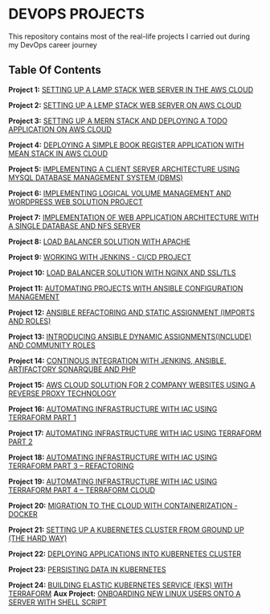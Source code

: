 # DEVOPS PROJECTS 

This repository contains most of the real-life projects I carried out during my DevOps career journey

## Table Of Contents

**Project 1:**    [SETTING UP A LAMP STACK WEB SERVER IN THE AWS CLOUD](https://github.com/somex6/Darey.io-Projects/blob/main/project1.md)

**Project 2:**    [SETTING UP A LEMP STACK WEB SERVER ON AWS CLOUD](https://github.com/somex6/Darey.io-Projects/blob/main/project2.md)

**Project 3:**    [SETTING UP A MERN STACK AND DEPLOYING A TODO APPLICATION ON AWS CLOUD](https://github.com/somex6/Darey.io-Projects/blob/main/project3.md)

**Project 4:**    [DEPLOYING A SIMPLE BOOK REGISTER APPLICATION WITH MEAN STACK IN AWS CLOUD](https://github.com/somex6/Darey.io-Projects/blob/main/project4.md)

**Project 5:**    [IMPLEMENTING A CLIENT SERVER ARCHITECTURE USING MYSQL DATABASE MANAGEMENT SYSTEM (DBMS)](https://github.com/somex6/Darey.io-Projects/blob/main/project5.md)

**Project 6:**    [IMPLEMENTING LOGICAL VOLUME MANAGEMENT AND WORDPRESS WEB SOLUTION PROJECT](https://github.com/somex6/Darey.io-Projects/blob/main/project6.md)

**Project 7:**    [IMPLEMENTATION OF WEB APPLICATION ARCHITECTURE WITH A SINGLE DATABASE AND NFS SERVER](https://github.com/somex6/Darey.io-Projects/blob/main/project7.md)

**Project 8:**    [LOAD BALANCER SOLUTION WITH APACHE](https://github.com/somex6/Darey.io-Projects/blob/main/project8.md)

**Project 9:**    [WORKING WITH JENKINS - CI/CD PROJECT](https://github.com/somex6/Darey.io-Projects/blob/main/project9.md)

**Project 10:**   [LOAD BALANCER SOLUTION WITH NGINX AND SSL/TLS](https://github.com/somex6/Darey.io-Projects/blob/main/project10.md)

**Project 11:**   [AUTOMATING PROJECTS WITH ANSIBLE CONFIGURATION MANAGEMENT](https://github.com/somex6/Darey.io-Projects/blob/main/project11.md)

**Project 12:**   [ANSIBLE REFACTORING AND STATIC ASSIGNMENT (IMPORTS AND ROLES)](https://github.com/somex6/Darey.io-Projects/blob/main/Project12.md)

**Project 13:**   [INTRODUCING ANSIBLE DYNAMIC ASSIGNMENTS(INCLUDE) AND COMMUNITY ROLES](https://github.com/somex6/Darey.io-Projects/blob/main/project13.md)

**Project 14:**   [CONTINOUS INTEGRATION WITH JENKINS, ANSIBLE, ARTIFACTORY SONARQUBE AND PHP](https://github.com/somex6/Darey.io-Projects/blob/main/project14.md)

**Project 15:**   [AWS CLOUD SOLUTION FOR 2 COMPANY WEBSITES USING A REVERSE PROXY TECHNOLOGY](https://github.com/somex6/Darey.io-Projects/blob/main/project15.md)

**Project 16:**   [AUTOMATING INFRASTRUCTURE WITH IAC USING TERRAFORM PART 1](https://github.com/somex6/Darey.io-Projects/blob/main/project16.md)

**Project 17:**   [AUTOMATING INFRASTRUCTURE WITH IAC USING TERRAFORM PART 2](https://github.com/somex6/Darey.io-Projects/blob/main/project17.md)

**Project 18:**   [AUTOMATING INFRASTRUCTURE WITH IAC USING TERRAFORM PART 3 – REFACTORING](https://github.com/somex6/Darey.io-Projects/blob/main/project18.md)

**Project 19:**   [AUTOMATING INFRASTRUCTURE WITH IAC USING TERRAFORM PART 4 – TERRAFORM CLOUD](https://github.com/somex6/Darey.io-Projects/blob/main/project19.md)

**Project 20:**   [MIGRATION TO THE CLOUD WITH CONTAINERIZATION - DOCKER](https://github.com/somex6/Darey.io-Projects/blob/main/project20.md)

**Project 21:**   [SETTING UP A KUBERNETES CLUSTER FROM GROUND UP (THE HARD WAY)](https://github.com/somex6/Darey.io-Projects/blob/main/project21.md)

**Project 22:**   [DEPLOYING APPLICATIONS INTO KUBERNETES CLUSTER](https://github.com/somex6/Darey.io-Projects/blob/main/project22.md)

**Project 23:**   [PERSISTING DATA IN KUBERNETES](https://github.com/somex6/Darey.io-Projects/blob/main/project23.md)

**Project 24:**   [BUILDING ELASTIC KUBERNETES SERVICE (EKS) WITH TERRAFORM](https://github.com/somex6/Darey.io-Projects/blob/main/project24.md)
**Aux Project:**  [ONBOARDING NEW LINUX USERS ONTO A SERVER WITH SHELL SCRIPT](https://github.com/somex6/Darey.io-Projects/blob/main/auxillary-projects.md)
